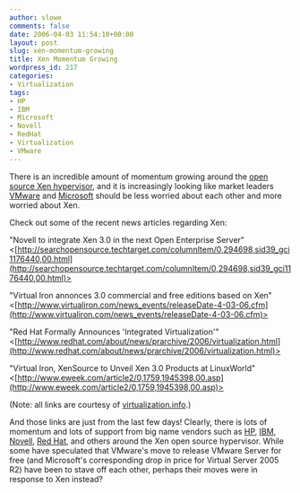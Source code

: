 ```yaml
---
author: slowe
comments: false
date: 2006-04-03 11:54:10+00:00
layout: post
slug: xen-momentum-growing
title: Xen Momentum Growing
wordpress_id: 217
categories:
- Virtualization
tags:
- HP
- IBM
- Microsoft
- Novell
- RedHat
- Virtualization
- VMware
---
```


There is an incredible amount of momentum growing around the [open source Xen hypervisor](http://www.cl.cam.ac.uk/Research/SRG/netos/xen/), and it is increasingly looking like market leaders [VMware](http://www.vmware.com/) and [Microsoft](http://www.microsoft.com/) should be less worried about each other and more worried about Xen.

Check out some of the recent news articles regarding Xen:

"Novell to integrate Xen 3.0 in the next Open Enterprise Server"
<[http://searchopensource.techtarget.com/columnItem/0,294698,sid39_gci1176440,00.html](http://searchopensource.techtarget.com/columnItem/0,294698,sid39_gci1176440,00.html)>

"Virtual Iron annonces 3.0 commercial and free editions based on Xen"
<[http://www.virtualiron.com/news_events/releaseDate-4-03-06.cfm](http://www.virtualiron.com/news_events/releaseDate-4-03-06.cfm)>

"Red Hat Formally Announces 'Integrated Virtualization'"
<[http://www.redhat.com/about/news/prarchive/2006/virtualization.html](http://www.redhat.com/about/news/prarchive/2006/virtualization.html)>

"Virtual Iron, XenSource to Unveil Xen 3.0 Products at LinuxWorld"
<[http://www.eweek.com/article2/0,1759,1945398,00.asp](http://www.eweek.com/article2/0,1759,1945398,00.asp)>

(Note: all links are courtesy of [virtualization.info](http://virtualization.info/).)

And those links are just from the last few days! Clearly, there is lots of momentum and lots of support from big name vendors such as [HP](http://www.hp.com/), [IBM](http://www.ibm.com/), [Novell](http://www.novell.com/), [Red Hat](http://www.redhat.com/), and others around the Xen open source hypervisor. While some have speculated that VMware's move to release VMware Server for free (and Microsoft's corresponding drop in price for Virtual Server 2005 R2) have been to stave off each other, perhaps their moves were in response to Xen instead?
